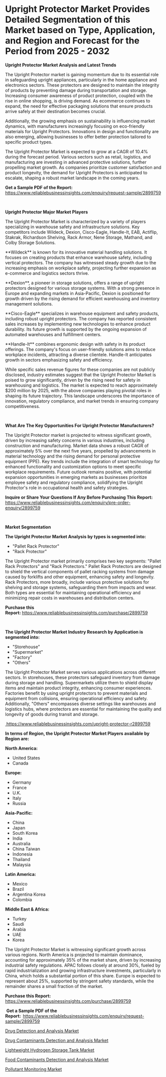 <p><h1>Upright Protector Market Provides Detailed Segmentation of this Market based on Type, Application, and Region and Forecast for the Period from 2025 - 2032</h1></p><p><strong>Upright Protector Market Analysis and Latest Trends</strong></p>
<p><p>The Upright Protector market is gaining momentum due to its essential role in safeguarding upright appliances, particularly in the home appliance and electronics sectors. These protectors are designed to maintain the integrity of products by preventing damage during transportation and storage. Increasing consumer awareness of product protection, coupled with the rise in online shopping, is driving demand. As ecommerce continues to expand, the need for effective packaging solutions that ensure products arrive safely at their destination becomes crucial.</p><p>Additionally, the growing emphasis on sustainability is influencing market dynamics, with manufacturers increasingly focusing on eco-friendly materials for Upright Protectors. Innovations in design and functionality are also emerging, allowing businesses to offer better protection tailored to specific product types.</p><p>The Upright Protector Market is expected to grow at a CAGR of 10.4% during the forecast period. Various sectors such as retail, logistics, and manufacturing are investing in advanced protective solutions, further propelling market growth. As companies prioritize customer satisfaction and product longevity, the demand for Upright Protectors is anticipated to escalate, shaping a robust market landscape in the coming years.</p></p>
<p><strong>Get a Sample PDF of the Report:&nbsp;</strong> <a href="https://www.reliablebusinessinsights.com/enquiry/request-sample/2899759?utm_campaign=97&utm_medium=2&utm_source=Github&utm_content=ia&utm_term=16032025&utm_id=upright-protector">https://www.reliablebusinessinsights.com/enquiry/request-sample/2899759</a></p>
<p>&nbsp;</p>
<p><strong>Upright Protector Major Market Players</strong></p>
<p><p>The Upright Protector Market is characterized by a variety of players specializing in warehouse safety and infrastructure solutions. Key competitors include Wildeck, Dexion, Cisco-Eagle, Handle-It, EAB, Actiflip, Stakrak, Richardson Shelving, Rack Armor, Nene Storage, Mathand, and Colby Storage Solutions.</p><p>**Wildeck** is known for its innovative material handling solutions. It focuses on creating products that enhance warehouse safety, including vertical protectors. The company has witnessed steady growth due to the increasing emphasis on workplace safety, projecting further expansion as e-commerce and logistics sectors thrive.</p><p>**Dexion**, a pioneer in storage solutions, offers a range of upright protectors designed for various storage systems. With a strong presence in Europe and expanding markets in Asia-Pacific, Dexion is positioned for growth driven by the rising demand for efficient warehousing and inventory management solutions.</p><p>**Cisco-Eagle** specializes in warehouse equipment and safety products, including robust upright protectors. The company has reported consistent sales increases by implementing new technologies to enhance product durability. Its future growth is supported by the ongoing expansion of automated warehouses and fulfillment centers.</p><p>**Handle-It** combines ergonomic design with safety in its product offerings. The company's focus on user-friendly solutions aims to reduce workplace incidents, attracting a diverse clientele. Handle-It anticipates growth in sectors emphasizing safety and efficiency.</p><p>While specific sales revenue figures for these companies are not publicly disclosed, industry estimates suggest that the Upright Protector Market is poised to grow significantly, driven by the rising need for safety in warehousing and logistics. The market is expected to reach approximately $200 million by 2025, with the above companies playing pivotal roles in shaping its future trajectory. This landscape underscores the importance of innovation, regulatory compliance, and market trends in ensuring company competitiveness.</p></p>
<p>&nbsp;</p>
<p><strong>What Are The Key Opportunities For Upright Protector Manufacturers?</strong></p>
<p><p>The Upright Protector market is projected to witness significant growth, driven by increasing safety concerns in various industries, including construction and manufacturing. Market data shows a robust CAGR of approximately 5% over the next five years, propelled by advancements in material technology and the rising demand for personal protective equipment (PPE). Key trends include the integration of smart technology for enhanced functionality and customization options to meet specific workplace requirements. Future outlook remains positive, with potential expansion opportunities in emerging markets as businesses prioritize employee safety and regulatory compliance, solidifying the Upright Protector's role in occupational health and safety strategies.</p></p>
<p><strong>Inquire or Share Your Questions If Any Before Purchasing This Report:</strong> <a href="https://www.reliablebusinessinsights.com/enquiry/pre-order-enquiry/2899759?utm_campaign=97&utm_medium=2&utm_source=Github&utm_content=ia&utm_term=16032025&utm_id=upright-protector">https://www.reliablebusinessinsights.com/enquiry/pre-order-enquiry/2899759</a></p>
<p>&nbsp;</p>
<p><strong>Market Segmentation</strong></p>
<p><strong>The Upright Protector Market Analysis by types is segmented into:</strong></p>
<p><ul><li>"Pallet Rack Protector"</li><li>"Rack Protector"</li></ul></p>
<p><p>The Upright Protector market primarily comprises two key segments: "Pallet Rack Protectors" and "Rack Protectors." Pallet Rack Protectors are designed to shield the vertical components of pallet racking systems from damage caused by forklifts and other equipment, enhancing safety and longevity. Rack Protectors, more broadly, include various protective solutions for shelving and storage systems, safeguarding them from impacts and wear. Both types are essential for maintaining operational efficiency and minimizing repair costs in warehouses and distribution centers.</p></p>
<p><strong>Purchase this Report:&nbsp;</strong><a href="https://www.reliablebusinessinsights.com/purchase/2899759?utm_campaign=97&utm_medium=2&utm_source=Github&utm_content=ia&utm_term=16032025&utm_id=upright-protector">https://www.reliablebusinessinsights.com/purchase/2899759</a></p>
<p>&nbsp;</p>
<p><strong>The Upright Protector Market Industry Research by Application is segmented into:</strong></p>
<p><ul><li>"Storehouse"</li><li>"Supermarket"</li><li>"Factory"</li><li>"Others"</li></ul></p>
<p><p>The Upright Protector Market serves various applications across different sectors. In storehouses, these protectors safeguard inventory from damage during storage and handling. Supermarkets utilize them to shield display items and maintain product integrity, enhancing consumer experiences. Factories benefit by using upright protectors to prevent materials and equipment from collisions, ensuring operational efficiency and safety. Additionally, "Others" encompasses diverse settings like warehouses and logistics hubs, where protectors are essential for maintaining the quality and longevity of goods during transit and storage.</p></p>
<p><a href="https://www.reliablebusinessinsights.com/upright-protector-r2899759?utm_campaign=97&utm_medium=2&utm_source=Github&utm_content=ia&utm_term=16032025&utm_id=upright-protector">&nbsp;https://www.reliablebusinessinsights.com/upright-protector-r2899759</a></p>
<p><strong>In terms of Region, the Upright Protector Market Players available by Region are:</strong></p>
<p>
    <p> <strong> North America: </strong>
        <ul>
            <li>United States</li>
            <li>Canada</li>
        </ul>
        </p> 
    <p> <strong> Europe: </strong>
        <ul>
            <li>Germany</li>
            <li>France</li>
            <li>U.K.</li>
            <li>Italy</li>
            <li>Russia</li>
        </ul>
        </p> 
    <p> <strong> Asia-Pacific: </strong>
        <ul>
            <li>China</li>
            <li>Japan</li>
            <li>South Korea</li>
            <li>India</li>
            <li>Australia</li>
            <li>China Taiwan</li>
            <li>Indonesia</li>
            <li>Thailand</li>
            <li>Malaysia</li>
        </ul>
        </p> 
    <p> <strong> Latin America: </strong>
        <ul>
            <li>Mexico</li>
            <li>Brazil</li>
            <li>Argentina Korea</li>
            <li>Colombia</li>
        </ul>
        </p> 
    <p> <strong> Middle East & Africa: </strong>
        <ul>
            <li>Turkey</li>
            <li>Saudi</li>
            <li>Arabia</li>
            <li>UAE</li>
            <li>Korea</li>
        </ul>
    </p>
    </p>
<p><p>The Upright Protector Market is witnessing significant growth across various regions. North America is projected to maintain dominance, accounting for approximately 35% of the market share, driven by increasing industrial safety regulations. APAC follows closely at around 30%, fueled by rapid industrialization and growing infrastructure investments, particularly in China, which holds a substantial portion of this share. Europe is expected to represent about 25%, supported by stringent safety standards, while the remainder shares a small fraction of the market.</p></p>
<p><strong>Purchase this Report: </strong><a href="https://www.reliablebusinessinsights.com/purchase/2899759?utm_campaign=97&utm_medium=2&utm_source=Github&utm_content=ia&utm_term=16032025&utm_id=upright-protector">https://www.reliablebusinessinsights.com/purchase/2899759</a></p>
<p>&nbsp;<strong>Get a Sample PDF of the Report:&nbsp;&nbsp;</strong><a href="https://www.reliablebusinessinsights.com/enquiry/request-sample/2899759?utm_campaign=97&utm_medium=2&utm_source=Github&utm_content=ia&utm_term=16032025&utm_id=upright-protector">https://www.reliablebusinessinsights.com/enquiry/request-sample/2899759</a></p>
<p><strong></strong></p>
<p><p><a href="https://github.com/decockogbaro25/Market-Research-Report-List-1/blob/main/drug-detection-and-analysis-market.md?utm_campaign=97&utm_medium=2&utm_source=Github&utm_content=ia&utm_term=16032025&utm_id=upright-protector">Drug Detection and Analysis Market</a></p><p><a href="https://github.com/panciujoslin3/Market-Research-Report-List-1/blob/main/drug-contaminants-detection-and-analysis-market.md?utm_campaign=97&utm_medium=2&utm_source=Github&utm_content=ia&utm_term=16032025&utm_id=upright-protector">Drug Contaminants Detection and Analysis Market</a></p><p><a href="https://github.com/uldularido/Market-Research-Report-List-1/blob/main/lightweight-hydrogen-storage-tank-market.md?utm_campaign=97&utm_medium=2&utm_source=Github&utm_content=ia&utm_term=16032025&utm_id=upright-protector">Lightweight Hydrogen Storage Tank Market</a></p><p><a href="https://github.com/widlerumland/Market-Research-Report-List-1/blob/main/food-contaminants-detection-and-analysis-market.md?utm_campaign=97&utm_medium=2&utm_source=Github&utm_content=ia&utm_term=16032025&utm_id=upright-protector">Food Contaminants Detection and Analysis Market</a></p><p><a href="https://github.com/drielvinki/Market-Research-Report-List-1/blob/main/pollutant-monitoring-market.md?utm_campaign=97&utm_medium=2&utm_source=Github&utm_content=ia&utm_term=16032025&utm_id=upright-protector">Pollutant Monitoring Market</a></p></p>